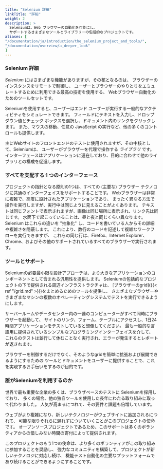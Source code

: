 ```yaml
---
title: "Selenium 詳細"
linkTitle: "詳細"
weight: 2
description: >
  Seleniumは、Web ブラウザーの自動化を可能にし、
  サポートするさまざまなツールとライブラリーの包括的なプロジェクトです。
aliases: [
"/documentation/ja/introduction/the_selenium_project_and_tools/",
"/documentation/overview/a_deeper_look"
]
---
```


### Selenium 詳細

_Selenium_ にはさまざまな機能がありますが、その核となるのは、
ブラウザーのインスタンスをリモートで制御し、
ユーザーとブラウザーのやりとりをエミュレートするために利用できる最高の技術を使用する、
Webブラウザー自動化のためのツールセットです。

Seleniumを使用すると、ユーザーはエンド ユーザーが実行する一般的なアクティビティをシミュレートできます。 
フィールドにテキストを入力し、ドロップダウン値とチェック ボックスを選択し、ドキュメント内のリンクをクリックします。 
また、マウスの移動、任意の JavaScript の実行など、他の多くのコントロールも提供します。

主にWebサイトのフロントエンドのテストに使用されますが、その中核として、Seleniumは、
ユーザーがブラウザーを代理で操作する _ライブラリ_ です。 
インターフェースはアプリケーションに遍在しており、目的に合わせて他のライブラリとの構成を促進します。

### すべてを支配する 1 つのインターフェース

プロジェクトの指針となる原則の1つは、すべての (主要な) ブラウザー テクノロジに共通のインターフェイスをサポートすることです。
Webブラウザーは非常に複雑で、高度に設計されたアプリケーションであり、
まったく異なる方法で操作を実行しますが、実行中は同じように見えることがよくあります。 
テキストは同じフォントで表示されますが、画像は同じ場所に表示され、リンク先は同じです。 
水面下で起こっていることは、昼と夜と同じくらい異なります。 
Selenium はこれらの違いを "抽象化" し、コードを書いている人からその詳細や複雑さを隠蔽します。 
これにより、数行のコードを記述して複雑なワークフローを実行できますが、
これらの同じ行は、Firefox、Internet Explorer、Chrome、およびその他のサポートされているすべてのブラウザーで実行されます。

### ツールとサポート

Seleniumの必要最小限な設計アプローチは、より大きなアプリケーションのコンポーネントとして含まれる汎用性を提供します。 
Seleniumの包括的なプロジェクトの下で提供される周辺インフラストラクチャは、
[ブラウザーのgrid]({{< ref "/grid.md" >}})をまとめるためのツールを提供し、
さまざまなブラウザーやさまざまなマシンの複数のオペレーティングシステムでテストを実行できるようにします。

サーバールームやデータセンター内の一連のコンピューターがすべて同時にブラウザーを起動して、
サイトのリンク、フォーム、テーブルにアクセスし、1日24時間アプリケーションをテストしていると想像してください。
最も一般的な言語用に提供されているシンプルなプログラミングインターフェイスを介して、
これらのテストは並行して休むことなく実行され、エラーが発生するとレポートが返されます。

ブラウザーを制御するだけでなく、そのようなgridを簡単に拡張および展開できるようにするための
ツールとドキュメントをユーザーに提供することで、これを実現するお手伝いをするのが目的です。

### 誰がSeleniumを利用するのか

世界で最も重要な企業の多くは、ブラウザベースのテストに Seleniumを採用しており、
多くの場合、他の独自ツールを使用した長年にわたる取り組みに取って代わりました。 
人気が高まるにつれて、その要件と課題も倍増しています。

ウェブがより複雑になり、新しいテクノロジーがウェブサイトに追加されるにつれて、
可能な限りそれらに遅れずについていくことがこのプロジェクトの使命です。 
オープンソースプロジェクトであるため、このサポートは多くのボランティアからの惜しみない時間の寄付によって提供されます。

このプロジェクトのもう1つの使命は、より多くのボランティアがこの取り組みに参加することを奨励し、
強力なコミュニティを構築して、プロジェクトが新しいテクノロジに対応し続け、
機能テスト自動化の主要なプラットフォームであり続けることができるようにすることです。